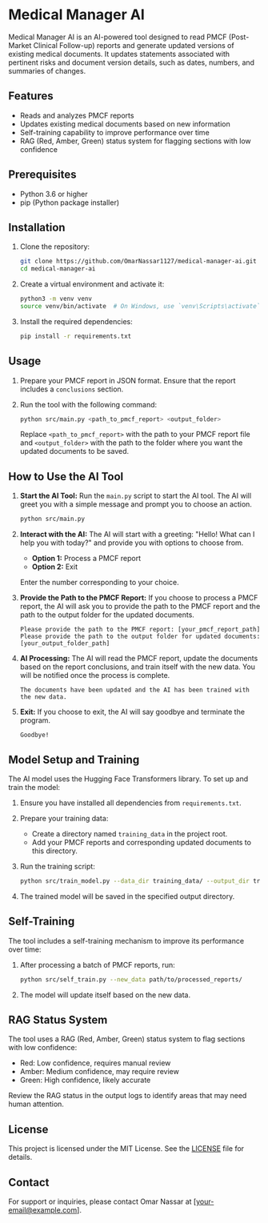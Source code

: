 # Medical Manager AI

Medical Manager AI is an AI-powered tool designed to read PMCF (Post-Market Clinical Follow-up) reports and generate updated versions of existing medical documents. It updates statements associated with pertinent risks and document version details, such as dates, numbers, and summaries of changes.

## Features

- Reads and analyzes PMCF reports
- Updates existing medical documents based on new information
- Self-training capability to improve performance over time
- RAG (Red, Amber, Green) status system for flagging sections with low confidence

## Prerequisites

- Python 3.6 or higher
- pip (Python package installer)

## Installation

1. Clone the repository:
   ```bash
   git clone https://github.com/OmarNassar1127/medical-manager-ai.git
   cd medical-manager-ai
   ```

2. Create a virtual environment and activate it:
   ```bash
   python3 -m venv venv
   source venv/bin/activate  # On Windows, use `venv\Scripts\activate`
   ```

3. Install the required dependencies:
   ```bash
   pip install -r requirements.txt
   ```

## Usage

1. Prepare your PMCF report in JSON format. Ensure that the report includes a `conclusions` section.

2. Run the tool with the following command:
   ```bash
   python src/main.py <path_to_pmcf_report> <output_folder>
   ```
   Replace `<path_to_pmcf_report>` with the path to your PMCF report file and `<output_folder>` with the path to the folder where you want the updated documents to be saved.

## How to Use the AI Tool

1. **Start the AI Tool:**
   Run the `main.py` script to start the AI tool. The AI will greet you with a simple message and prompt you to choose an action.

   ```bash
   python src/main.py
   ```

2. **Interact with the AI:**
   The AI will start with a greeting: "Hello! What can I help you with today?" and provide you with options to choose from.

   - **Option 1:** Process a PMCF report
   - **Option 2:** Exit

   Enter the number corresponding to your choice.

3. **Provide the Path to the PMCF Report:**
   If you choose to process a PMCF report, the AI will ask you to provide the path to the PMCF report and the path to the output folder for the updated documents.

   ```plaintext
   Please provide the path to the PMCF report: [your_pmcf_report_path]
   Please provide the path to the output folder for updated documents: [your_output_folder_path]
   ```

4. **AI Processing:**
   The AI will read the PMCF report, update the documents based on the report conclusions, and train itself with the new data. You will be notified once the process is complete.

   ```plaintext
   The documents have been updated and the AI has been trained with the new data.
   ```

5. **Exit:**
   If you choose to exit, the AI will say goodbye and terminate the program.

   ```plaintext
   Goodbye!
   ```

## Model Setup and Training

The AI model uses the Hugging Face Transformers library. To set up and train the model:

1. Ensure you have installed all dependencies from `requirements.txt`.

2. Prepare your training data:
   - Create a directory named `training_data` in the project root.
   - Add your PMCF reports and corresponding updated documents to this directory.

3. Run the training script:
   ```bash
   python src/train_model.py --data_dir training_data/ --output_dir trained_model/
   ```

4. The trained model will be saved in the specified output directory.

## Self-Training

The tool includes a self-training mechanism to improve its performance over time:

1. After processing a batch of PMCF reports, run:
   ```bash
   python src/self_train.py --new_data path/to/processed_reports/
   ```

2. The model will update itself based on the new data.

## RAG Status System

The tool uses a RAG (Red, Amber, Green) status system to flag sections with low confidence:

- Red: Low confidence, requires manual review
- Amber: Medium confidence, may require review
- Green: High confidence, likely accurate

Review the RAG status in the output logs to identify areas that may need human attention.

## License

This project is licensed under the MIT License. See the [LICENSE](LICENSE) file for details.

## Contact

For support or inquiries, please contact Omar Nassar at [your-email@example.com].
